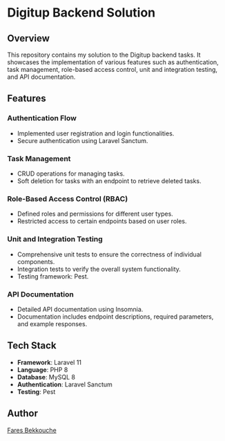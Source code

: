 # Digitup Backend Solution

## Overview

This repository contains my solution to the Digitup backend tasks. It showcases the implementation of various features such as authentication, task management, role-based access control, unit and integration testing, and API documentation.

## Features

### Authentication Flow

- Implemented user registration and login functionalities.
- Secure authentication using Laravel Sanctum.

### Task Management

- CRUD operations for managing tasks.
- Soft deletion for tasks with an endpoint to retrieve deleted tasks.

### Role-Based Access Control (RBAC)

- Defined roles and permissions for different user types.
- Restricted access to certain endpoints based on user roles.

### Unit and Integration Testing

- Comprehensive unit tests to ensure the correctness of individual components.
- Integration tests to verify the overall system functionality.
- Testing framework: Pest.

### API Documentation

- Detailed API documentation using Insomnia.
- Documentation includes endpoint descriptions, required parameters, and example responses.

## Tech Stack

- **Framework**: Laravel 11
- **Language**: PHP 8
- **Database**: MySQL 8
- **Authentication**: Laravel Sanctum
- **Testing**: Pest


## Author

[Fares Bekkouche](https://www.github.com/1farz1)
